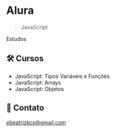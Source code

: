 # Alura

> JavaScript

Estudos

## 🛠 Cursos

- JavaScript: Tipos Variáveis e Funções
- JavaScript: Arrays
- JavaScript: Objetos

## 💙 Contato

ebeatrizkcs@gmail.com
